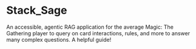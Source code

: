 # Stack_Sage
An accessible, agentic RAG application for the average Magic: The Gathering player to query on card interactions, rules, and more to answer many complex questions. A helpful guide!
